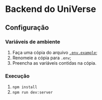 # Backend do UniVerse

## Configuração

### Variáveis de ambiente

1. Faça uma cópia do arquivo [`.env.example`][exemplo-env];
2. Renomeie a cópia para `.env`;
3. Preencha as variáveis contidas na cópia.

### Execução

1. `npm install`
2. `npm run dev:server`

<!-- Links -->

[exemplo-env]: <./.env.example> ".env.example"
